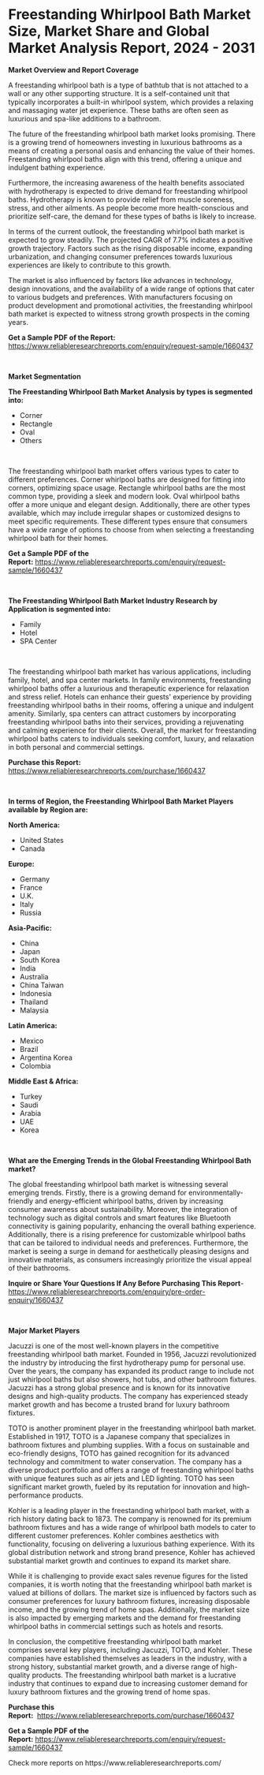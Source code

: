 <p><h1>Freestanding Whirlpool Bath Market Size, Market Share and Global Market Analysis Report, 2024 - 2031</h1></p><p><strong>Market Overview and Report Coverage</strong></p>
<p><p>A freestanding whirlpool bath is a type of bathtub that is not attached to a wall or any other supporting structure. It is a self-contained unit that typically incorporates a built-in whirlpool system, which provides a relaxing and massaging water jet experience. These baths are often seen as luxurious and spa-like additions to a bathroom.</p><p>The future of the freestanding whirlpool bath market looks promising. There is a growing trend of homeowners investing in luxurious bathrooms as a means of creating a personal oasis and enhancing the value of their homes. Freestanding whirlpool baths align with this trend, offering a unique and indulgent bathing experience.</p><p>Furthermore, the increasing awareness of the health benefits associated with hydrotherapy is expected to drive demand for freestanding whirlpool baths. Hydrotherapy is known to provide relief from muscle soreness, stress, and other ailments. As people become more health-conscious and prioritize self-care, the demand for these types of baths is likely to increase.</p><p>In terms of the current outlook, the freestanding whirlpool bath market is expected to grow steadily. The projected CAGR of 7.7% indicates a positive growth trajectory. Factors such as the rising disposable income, expanding urbanization, and changing consumer preferences towards luxurious experiences are likely to contribute to this growth.</p><p>The market is also influenced by factors like advances in technology, design innovations, and the availability of a wide range of options that cater to various budgets and preferences. With manufacturers focusing on product development and promotional activities, the freestanding whirlpool bath market is expected to witness strong growth prospects in the coming years.</p></p>
<p><strong>Get a Sample PDF of the Report:</strong> <a href="https://www.reliableresearchreports.com/enquiry/request-sample/1660437">https://www.reliableresearchreports.com/enquiry/request-sample/1660437</a></p>
<p>&nbsp;</p>
<p><strong>Market Segmentation</strong></p>
<p><strong>The Freestanding Whirlpool Bath Market Analysis by types is segmented into:</strong></p>
<p><ul><li>Corner</li><li>Rectangle</li><li>Oval</li><li>Others</li></ul></p>
<p>&nbsp;</p>
<p><p>The freestanding whirlpool bath market offers various types to cater to different preferences. Corner whirlpool baths are designed for fitting into corners, optimizing space usage. Rectangle whirlpool baths are the most common type, providing a sleek and modern look. Oval whirlpool baths offer a more unique and elegant design. Additionally, there are other types available, which may include irregular shapes or customized designs to meet specific requirements. These different types ensure that consumers have a wide range of options to choose from when selecting a freestanding whirlpool bath for their homes.</p></p>
<p><strong>Get a Sample PDF of the Report:</strong>&nbsp;<a href="https://www.reliableresearchreports.com/enquiry/request-sample/1660437">https://www.reliableresearchreports.com/enquiry/request-sample/1660437</a></p>
<p>&nbsp;</p>
<p><strong>The Freestanding Whirlpool Bath Market Industry Research by Application is segmented into:</strong></p>
<p><ul><li>Family</li><li>Hotel</li><li>SPA Center</li></ul></p>
<p>&nbsp;</p>
<p><p>The freestanding whirlpool bath market has various applications, including family, hotel, and spa center markets. In family environments, freestanding whirlpool baths offer a luxurious and therapeutic experience for relaxation and stress relief. Hotels can enhance their guests' experience by providing freestanding whirlpool baths in their rooms, offering a unique and indulgent amenity. Similarly, spa centers can attract customers by incorporating freestanding whirlpool baths into their services, providing a rejuvenating and calming experience for their clients. Overall, the market for freestanding whirlpool baths caters to individuals seeking comfort, luxury, and relaxation in both personal and commercial settings.</p></p>
<p><strong>Purchase this Report:</strong>&nbsp; <a href="https://www.reliableresearchreports.com/purchase/1660437">https://www.reliableresearchreports.com/purchase/1660437</a></p>
<p>&nbsp;</p>
<p><strong>In terms of Region, the Freestanding Whirlpool Bath Market Players available by Region are:</strong></p>
<p>
    <p> <strong> North America: </strong>
        <ul>
            <li>United States</li>
            <li>Canada</li>
        </ul>
        </p> 
    <p> <strong> Europe: </strong>
        <ul>
            <li>Germany</li>
            <li>France</li>
            <li>U.K.</li>
            <li>Italy</li>
            <li>Russia</li>
        </ul>
        </p> 
    <p> <strong> Asia-Pacific: </strong>
        <ul>
            <li>China</li>
            <li>Japan</li>
            <li>South Korea</li>
            <li>India</li>
            <li>Australia</li>
            <li>China Taiwan</li>
            <li>Indonesia</li>
            <li>Thailand</li>
            <li>Malaysia</li>
        </ul>
        </p> 
    <p> <strong> Latin America: </strong>
        <ul>
            <li>Mexico</li>
            <li>Brazil</li>
            <li>Argentina Korea</li>
            <li>Colombia</li>
        </ul>
        </p> 
    <p> <strong> Middle East & Africa: </strong>
        <ul>
            <li>Turkey</li>
            <li>Saudi</li>
            <li>Arabia</li>
            <li>UAE</li>
            <li>Korea</li>
        </ul>
    </p>
    </p>
<p>&nbsp;</p>
<p><strong>What are the Emerging Trends in the Global Freestanding Whirlpool Bath market?</strong></p>
<p><p>The global freestanding whirlpool bath market is witnessing several emerging trends. Firstly, there is a growing demand for environmentally-friendly and energy-efficient whirlpool baths, driven by increasing consumer awareness about sustainability. Moreover, the integration of technology such as digital controls and smart features like Bluetooth connectivity is gaining popularity, enhancing the overall bathing experience. Additionally, there is a rising preference for customizable whirlpool baths that can be tailored to individual needs and preferences. Furthermore, the market is seeing a surge in demand for aesthetically pleasing designs and innovative materials, as consumers increasingly prioritize the visual appeal of their bathrooms.</p></p>
<p><strong>Inquire or Share Your Questions If Any Before Purchasing This Report</strong>- <a href="https://www.reliableresearchreports.com/enquiry/pre-order-enquiry/1660437">https://www.reliableresearchreports.com/enquiry/pre-order-enquiry/1660437</a></p>
<p>&nbsp;</p>
<p><strong>Major Market Players</strong></p>
<p><p>Jacuzzi is one of the most well-known players in the competitive freestanding whirlpool bath market. Founded in 1956, Jacuzzi revolutionized the industry by introducing the first hydrotherapy pump for personal use. Over the years, the company has expanded its product range to include not just whirlpool baths but also showers, hot tubs, and other bathroom fixtures. Jacuzzi has a strong global presence and is known for its innovative designs and high-quality products. The company has experienced steady market growth and has become a trusted brand for luxury bathroom fixtures.</p><p>TOTO is another prominent player in the freestanding whirlpool bath market. Established in 1917, TOTO is a Japanese company that specializes in bathroom fixtures and plumbing supplies. With a focus on sustainable and eco-friendly designs, TOTO has gained recognition for its advanced technology and commitment to water conservation. The company has a diverse product portfolio and offers a range of freestanding whirlpool baths with unique features such as air jets and LED lighting. TOTO has seen significant market growth, fueled by its reputation for innovation and high-performance products.</p><p>Kohler is a leading player in the freestanding whirlpool bath market, with a rich history dating back to 1873. The company is renowned for its premium bathroom fixtures and has a wide range of whirlpool bath models to cater to different customer preferences. Kohler combines aesthetics with functionality, focusing on delivering a luxurious bathing experience. With its global distribution network and strong brand presence, Kohler has achieved substantial market growth and continues to expand its market share.</p><p>While it is challenging to provide exact sales revenue figures for the listed companies, it is worth noting that the freestanding whirlpool bath market is valued at billions of dollars. The market size is influenced by factors such as consumer preferences for luxury bathroom fixtures, increasing disposable income, and the growing trend of home spas. Additionally, the market size is also impacted by emerging markets and the demand for freestanding whirlpool baths in commercial settings such as hotels and resorts.</p><p>In conclusion, the competitive freestanding whirlpool bath market comprises several key players, including Jacuzzi, TOTO, and Kohler. These companies have established themselves as leaders in the industry, with a strong history, substantial market growth, and a diverse range of high-quality products. The freestanding whirlpool bath market is a lucrative industry that continues to expand due to increasing customer demand for luxury bathroom fixtures and the growing trend of home spas.</p></p>
<p><strong>Purchase this Report:</strong>&nbsp;&nbsp;<a href="https://www.reliableresearchreports.com/purchase/1660437">https://www.reliableresearchreports.com/purchase/1660437</a></p>
<p></p>
<p><strong>Get a Sample PDF of the Report:</strong>&nbsp;<a href="https://www.reliableresearchreports.com/enquiry/request-sample/1660437">https://www.reliableresearchreports.com/enquiry/request-sample/1660437</a></p>
<p>Check more reports on https://www.reliableresearchreports.com/</p>